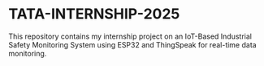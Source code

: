# TATA-INTERNSHIP-2025
This repository contains my internship project on an IoT-Based Industrial Safety Monitoring System using ESP32 and ThingSpeak for real-time data monitoring.

